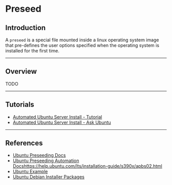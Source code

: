 # Preseed

## Introduction

A `preseed` is a special file mounted inside a linux operating system image that pre-defines the user options specified when the operating system is installed for the first time.

---

## Overview

TODO

---

## Tutorials

* [Automated Ubuntu Server Install - Tutorial](https://blog.donaldtong.net/2017/06/automated-ubuntu-server-17-04-with-preseed-file/)
* [Automated Ubuntu Server Install - Ask Ubuntu](https://askubuntu.com/questions/806820/how-do-i-create-a-completely-unattended-install-of-ubuntu-desktop-16-04-1-lts)

---

## References

* [Ubuntu Preseeding Docs](https://help.ubuntu.com/lts/installation-guide/s390x/apb.html)
* [Ubuntu Preseeding Automation Docs]()https://help.ubuntu.com/lts/installation-guide/s390x/apbs02.html
* [Ubuntu Example](https://help.ubuntu.com/lts/installation-guide/example-preseed.txt)
* [Ubuntu Debian Installer Packages](https://packages.ubuntu.com/hu/disco/debian-installer/)